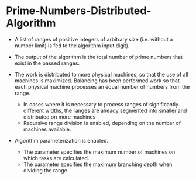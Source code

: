 # Prime-Numbers-Distributed-Algorithm

* A list of ranges of positive integers of arbitrary size (i.e. without a number limit) is fed to the algorithm input
digit).

* The output of the algorithm is the total number of prime numbers that exist in the passed ranges.

* The work is distributed to more physical machines, so that the use of all machines is maximized. Balancing has been performed
work so that each physical machine processes an equal number of numbers from the range.
  * In cases where it is necessary to process ranges of significantly different widths, the ranges are already segmented into smaller and distributed on more machines
  * Recursive range division is enabled, depending on the number of machines available.
 
* Algorithm parameterization is enabled.
  * The parameter specifies the maximum number of machines on which tasks are calculated.
  * The parameter specifies the maximum branching depth when dividing the range. 
